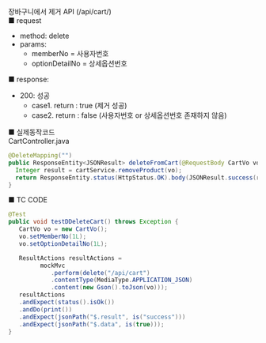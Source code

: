장바구니에서 제거 API (/api/cart/)  
■ request
   - method: delete
   - params:
      - memberNo = 사용자번호  
      - optionDetailNo = 상세옵션번호  
  
■ response:  
   - 200: 성공  
      - case1. return : true (제거 성공)  
      - case2. return : false (사용자번호 or 상세옵션번호 존재하지 않음)  
  
■ 실제동작코드  
CartController.java  
```java
@DeleteMapping("")
public ResponseEntity<JSONResult> deleteFromCart(@RequestBody CartVo vo){
  Integer result = cartService.removeProduct(vo);
  return ResponseEntity.status(HttpStatus.OK).body(JSONResult.success(result));
}
```
  
■ TC CODE  
  
```java
@Test
public void testDDeleteCart() throws Exception {
   CartVo vo = new CartVo();
   vo.setMemberNo(1L);
   vo.setOptionDetailNo(1L);

   ResultActions resultActions =
         mockMvc
            .perform(delete("/api/cart")
            .contentType(MediaType.APPLICATION_JSON)
            .content(new Gson().toJson(vo)));
   resultActions
   .andExpect(status().isOk())
   .andDo(print())
   .andExpect(jsonPath("$.result", is("success")))
   .andExpect(jsonPath("$.data", is(true)));
}
```
